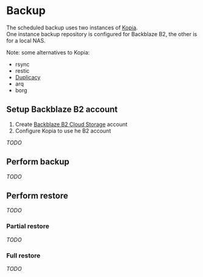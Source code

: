 # Backup

The scheduled backup uses two instances of [Kopia](https://kopia.io/).  
One instance backup repository is configured for Backblaze B2, the other is for a local NAS.

Note: some alternatives to Kopia:
- rsync
- restic
- [Duplicacy](https://duplicacy.com/)
- arq
- borg

## Setup Backblaze B2 account

1. Create [Backblaze B2 Cloud Storage](https://www.backblaze.com/docs/cloud-storage-about-backblaze-b2-cloud-storage) account
2. Configure Kopia to use he B2 account


*TODO*

## Perform backup

*TODO*

## Perform restore

*TODO*

### Partial restore

*TODO*

### Full restore

*TODO*
